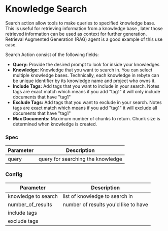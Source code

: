 # Knowledge Search

Search action allow tools to make queries to specified knowledge base. This is useful for retrieving information from a knowledge base , later those retrieved information can be used as context for further generation. Retrieval Augmented Generation (RAG) agent is a good example of this use case.

Search Action consist of the following fields:

* **Query:** Provide the desired prompt to look for inside your knowledges
* **Knowledge:** Knowledge that you want to search in. You can select multiple knowledge bases. Technically, each knowledge in rebyte can be unique identifier by its knowledge name and project who owns it.
* **Include Tags:** Add tags that you want to include in your search. Notes tags are exact match which means if you add "tag1" it will only include documents that have "tag1"
* **Exclude Tags:** Add tags that you want to exclude in your search. Notes tags are exact match which means if you add "tag1" it will exclude all documents that have "tag1"
* **Max Documents:** Maximum number of chunks to return. Chunk size is determined when knowledge is created.

<!-- ## Example

* [Knowledge Search](https://rebyte.ai/p/21b2295005587a5375d8/callable/7b4e664f3109d1aedbf1) -->

### Spec

| Parameter | Description                       |
| --------- | --------------------------------- |
| query     | query for searching the knowledge |

### Config

| Parameter           | Description                           |
| ------------------- | --------------------------------------|
| knowledge to search | list of knowledge to search in        |
| number\_of\_results | number of results you'd like to have  |
| include tags        |                                       |
| exclude tags        |                                       |
